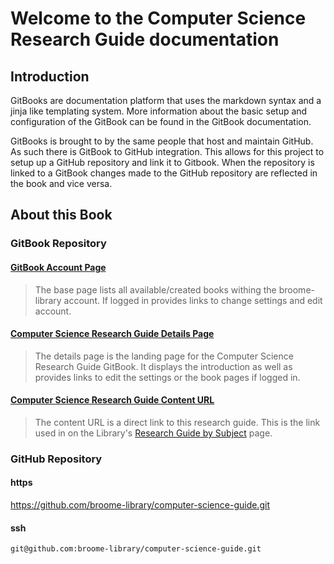 # Welcome to the Computer Science Research Guide documentation

## Introduction

GitBooks are documentation platform that uses the markdown syntax and a jinja like templating system.  More information about the basic setup and configuration of the GitBook can be found in the GitBook documentation.  

GitBooks is brought to by the same people that host and maintain GitHub.  As such there is GitBook to GitHub integration.  This allows for this project to setup up a GitHub repository and link it to Gitbook.  When the repository is linked to a GitBook changes made to the GitHub repository are reflected in the book and vice versa.

## About this Book

### GitBook Repository

#### [GitBook Account Page](https://www.gitbook.com/@broome-library)
> The base page lists all available/created books withing the broome-library account.  If logged in provides links to change settings and edit account.

#### [Computer Science Research Guide Details Page](https://www.gitbook.com/book/broome-library/computer-science-guide/details)
> The details page is the landing page for the Computer Science Research Guide GitBook.  It displays the introduction as well as provides links to edit the settings or the book pages if logged in.

#### [Computer Science Research Guide Content URL](https://broome-library.gitbooks.io/computer-science-guide/content)
> The content URL is a direct link to this research guide. This is the link used in on the Library's [Research Guide by Subject](https://library.csuci.edu/research/dbases-subject.htm) page.

### GitHub Repository

#### https
https://github.com/broome-library/computer-science-guide.git

#### ssh
```git@github.com:broome-library/computer-science-guide.git```
